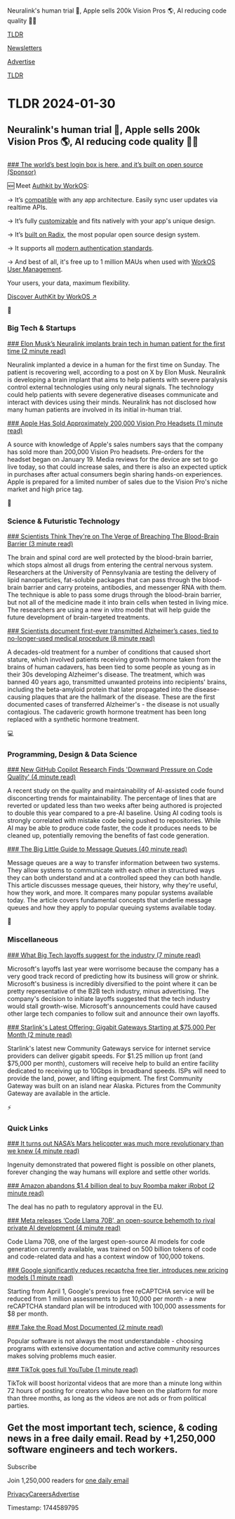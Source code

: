 Neuralink's human trial 🧠, Apple sells 200k Vision Pros 🌎, AI reducing code quality 👨‍💻

[TLDR](/)

[Newsletters](/newsletters)

[Advertise](https://advertise.tldr.tech/)

[TLDR](/)

# TLDR 2024-01-30

## Neuralink's human trial 🧠, Apple sells 200k Vision Pros 🌎, AI reducing code quality 👨‍💻

### 

[### The world’s best login box is here, and it’s built on open source (Sponsor)](https://www.authkit.com/?utm_source=tldr&amp;utm_medium=newsletter&amp;utm_campaign=q12024)

🆕 Meet [Authkit by WorkOS](https://www.authkit.com/?utm_source=tldr-tech&utm_campaign=20243001):

→ It’s [compatible](https://www.authkit.com/?utm_source=tldr&utm_medium=newsletter&utm_campaign=q12024) with any app architecture. Easily sync user updates via realtime APIs.

→ It’s fully [customizable](https://www.authkit.com/?utm_source=tldr&utm_medium=newsletter&utm_campaign=q12024) and fits natively with your app's unique design.

→ It’s [built on Radix](https://www.authkit.com/?utm_source=tldr&utm_medium=newsletter&utm_campaign=q12024), the most popular open source design system.

→ It supports all [modern authentication standards](https://www.authkit.com/?utm_source=tldr&utm_medium=newsletter&utm_campaign=q12024).

→ And best of all, it's free up to 1 million MAUs when used with [WorkOS User Management](https://workos.com/user-management).

Your users, your data, maximum flexibility.

[Discover AuthKit by WorkOS ↗️](https://www.authkit.com/?utm_source=tldr&utm_medium=newsletter&utm_campaign=q12024)

📱

### Big Tech & Startups

[### Elon Musk’s Neuralink implants brain tech in human patient for the first time (2 minute read)](https://www.cnbc.com/2024/01/29/elon-musks-neuralink-implants-brain-tech-in-human-patient-for-the-first-time.html?utm_source=tldrnewsletter)

Neuralink implanted a device in a human for the first time on Sunday. The patient is recovering well, according to a post on X by Elon Musk. Neuralink is developing a brain implant that aims to help patients with severe paralysis control external technologies using only neural signals. The technology could help patients with severe degenerative diseases communicate and interact with devices using their minds. Neuralink has not disclosed how many human patients are involved in its initial in-human trial.

[### Apple Has Sold Approximately 200,000 Vision Pro Headsets (1 minute read)](https://www.macrumors.com/2024/01/29/apple-vision-pro-headset-sales/?utm_source=tldrnewsletter)

A source with knowledge of Apple's sales numbers says that the company has sold more than 200,000 Vision Pro headsets. Pre-orders for the headset began on January 19. Media reviews for the device are set to go live today, so that could increase sales, and there is also an expected uptick in purchases after actual consumers begin sharing hands-on experiences. Apple is prepared for a limited number of sales due to the Vision Pro's niche market and high price tag.

🚀

### Science & Futuristic Technology

[### Scientists Think They're on The Verge of Breaching The Blood-Brain Barrier (3 minute read)](https://www.sciencealert.com/scientists-think-theyre-on-the-verge-of-breaching-the-blood-brain-barrier?utm_source=tldrnewsletter)

The brain and spinal cord are well protected by the blood-brain barrier, which stops almost all drugs from entering the central nervous system. Researchers at the University of Pennsylvania are testing the delivery of lipid nanoparticles, fat-soluble packages that can pass through the blood-brain barrier and carry proteins, antibodies, and messenger RNA with them. The technique is able to pass some drugs through the blood-brain barrier, but not all of the medicine made it into brain cells when tested in living mice. The researchers are using a new in vitro model that will help guide the future development of brain-targeted treatments.

[### Scientists document first-ever transmitted Alzheimer’s cases, tied to no-longer-used medical procedure (8 minute read)](https://www.statnews.com/2024/01/29/first-transmitted-alzheimers-disease-cases-growth-hormone-cadavers/?utm_source=tldrnewsletter)

A decades-old treatment for a number of conditions that caused short stature, which involved patients receiving growth hormone taken from the brains of human cadavers, has been tied to some people as young as in their 30s developing Alzheimer's disease. The treatment, which was banned 40 years ago, transmitted unwanted proteins into recipients' brains, including the beta-amyloid protein that later propagated into the disease-causing plaques that are the hallmark of the disease. These are the first documented cases of transferred Alzheimer's - the disease is not usually contagious. The cadaveric growth hormone treatment has been long replaced with a synthetic hormone treatment.

💻

### Programming, Design & Data Science

[### New GitHub Copilot Research Finds 'Downward Pressure on Code Quality' (4 minute read)](https://visualstudiomagazine.com/articles/2024/01/25/copilot-research.aspx?utm_source=tldrnewsletter)

A recent study on the quality and maintainability of AI-assisted code found disconcerting trends for maintainability. The percentage of lines that are reverted or updated less than two weeks after being authored is projected to double this year compared to a pre-AI baseline. Using AI coding tools is strongly correlated with mistake code being pushed to repositories. While AI may be able to produce code faster, the code it produces needs to be cleaned up, potentially removing the benefits of fast code generation.

[### The Big Little Guide to Message Queues (40 minute read)](https://sudhir.io/the-big-little-guide-to-message-queues?utm_source=tldrnewsletter)

Message queues are a way to transfer information between two systems. They allow systems to communicate with each other in structured ways they can both understand and at a controlled speed they can both handle. This article discusses message queues, their history, why they're useful, how they work, and more. It compares many popular systems available today. The article covers fundamental concepts that underlie message queues and how they apply to popular queuing systems available today.

🎁

### Miscellaneous

[### What Big Tech layoffs suggest for the industry (7 minute read)](https://blog.pragmaticengineer.com/the-scoop-big-tech-layoffs/?utm_source=tldrnewsletter)

Microsoft's layoffs last year were worrisome because the company has a very good track record of predicting how its business will grow or shrink. Microsoft's business is incredibly diversified to the point where it can be pretty representative of the B2B tech industry, minus advertising. The company's decision to initiate layoffs suggested that the tech industry would stall growth-wise. Microsoft's announcements could have caused other large tech companies to follow suit and announce their own layoffs.

[### Starlink's Latest Offering: Gigabit Gateways Starting at $75,000 Per Month (2 minute read)](https://www.pcmag.com/news/starlinks-latest-offering-gigabit-gateways-starting-at-75000-per-month?utm_source=tldrnewsletter)

Starlink's latest new Community Gateways service for internet service providers can deliver gigabit speeds. For $1.25 million up front (and $75,000 per month), customers will receive help to build an entire facility dedicated to receiving up to 10Gbps in broadband speeds. ISPs will need to provide the land, power, and lifting equipment. The first Community Gateway was built on an island near Alaska. Pictures from the Community Gateway are available in the article.

⚡

### Quick Links

[### It turns out NASA’s Mars helicopter was much more revolutionary than we knew (4 minute read)](https://arstechnica.com/space/2024/01/now-that-weve-flown-on-mars-what-comes-next-in-aerial-planetary-exploration/?utm_source=tldrnewsletter)

Ingenuity demonstrated that powered flight is possible on other planets, forever changing the way humans will explore and settle other worlds.

[### Amazon abandons $1.4 billion deal to buy Roomba maker iRobot (2 minute read)](https://www.theverge.com/2024/1/29/24034201/amazon-irobot-acquisition-over-antitrust-regulator-scrutiny?utm_source=tldrnewsletter)

The deal has no path to regulatory approval in the EU.

[### Meta releases ‘Code Llama 70B’, an open-source behemoth to rival private AI development (4 minute read)](https://venturebeat.com/ai/meta-releases-code-llama-70b-an-open-source-behemoth-to-rival-private-ai-development/?utm_source=tldrnewsletter)

Code Llama 70B, one of the largest open-source AI models for code generation currently available, was trained on 500 billion tokens of code and code-related data and has a context window of 100,000 tokens.

[### Google significantly reduces recaptcha free tier, introduces new pricing models (1 minute read)](https://bytepursuits.com/google-significantly-reduces-recaptcha-free-tier-introduces-new-pricing-models?utm_source=tldrnewsletter)

Starting from April 1, Google's previous free reCAPTCHA service will be reduced from 1 million assessments to just 10,000 per month - a new reCAPTCHA standard plan will be introduced with 100,000 assessments for $8 per month.

[### Take the Road Most Documented (2 minute read)](https://jarbus.net/blog/take-the-road-most-documented/?utm_source=tldrnewsletter)

Popular software is not always the most understandable - choosing programs with extensive documentation and active community resources makes solving problems much easier.

[### TikTok goes full YouTube (1 minute read)](https://www.theverge.com/2024/1/29/24054906/tiktok-youtube-horizontal-videos-creators?utm_source=tldrnewsletter)

TikTok will boost horizontal videos that are more than a minute long within 72 hours of posting for creators who have been on the platform for more than three months, as long as the videos are not ads or from political parties.

## Get the most important tech, science, & coding news in a free daily email. Read by +1,250,000 software engineers and tech workers.

Subscribe

Join 1,250,000 readers for [one daily email](/api/latest/tech)

[Privacy](/privacy)[Careers](https://jobs.ashbyhq.com/tldr.tech)[Advertise](/tech/advertise)

Timestamp: 1744589795